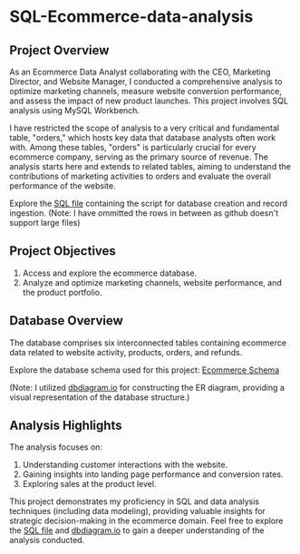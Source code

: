 # SQL-Ecommerce-data-analysis

## Project Overview

As an Ecommerce Data Analyst collaborating with the CEO, Marketing Director, and Website Manager, I conducted a comprehensive analysis to optimize marketing channels, measure website conversion performance, and assess the impact of new product launches. This project involves SQL analysis using MySQL Workbench.

I have restricted the scope of analysis to a very critical and fundamental table, "orders," which hosts key data that database analysts often work with. Among these tables, "orders" is particularly crucial for every ecommerce company, serving as the primary source of revenue. The analysis starts here and extends to related tables, aiming to understand the contributions of marketing activities to orders and evaluate the overall performance of the website.

Explore the [SQL file](https://github.com/Mansi242401/SQL-Ecommerce-data-analysis/blob/main/create_ecomdata.sql) containing the script for database creation and record ingestion.
(Note: I have ommitted the rows in between as github doesn't support large files) 

## Project Objectives

1. Access and explore the ecommerce database.
2. Analyze and optimize marketing channels, website performance, and the product portfolio.

## Database Overview

The database comprises six interconnected tables containing ecommerce data related to website activity, products, orders, and refunds.

Explore the database schema used for this project: [Ecommerce Schema](https://github.com/Mansi242401/SQL-Ecommerce-data-analysis/blob/main/Ecommerce.png)

(Note: I utilized [dbdiagram.io](https://dbdiagram.io/) for constructing the ER diagram, providing a visual representation of the database structure.)

## Analysis Highlights

The analysis focuses on:
1. Understanding customer interactions with the website. 
2. Gaining insights into landing page performance and conversion rates.
3. Exploring sales at the product level.

This project demonstrates my proficiency in SQL and data analysis techniques (including data modeling), providing valuable insights for strategic decision-making in the ecommerce domain.
Feel free to explore the [SQL file](https://github.com/Mansi242401/SQL-Ecommerce-data-analysis/blob/main/create_ecomdata.sql) and [dbdiagram.io](https://github.com/Mansi242401/SQL-Ecommerce-data-analysis/blob/main/Ecommerce.png) to gain a deeper understanding of the analysis conducted.



